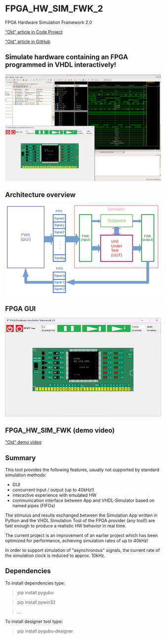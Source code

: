 # FPGA_HW_SIM_FWK_2
FPGA Hardware Simulation Framework 2.0

["Old" article in Code Project](https://www.codeproject.com/Articles/5329919/FPGA-Hardware-Simulation-Framework-FPGA-HW-SIM-FWK "FPGA_HW_SIM_FWK Article in Code Project")

["Old" article in GitHub](https://github.com/ClarkFieseln/FPGA_HW_SIM_FWK)

## Simulate hardware containing an FPGA programmed in VHDL interactively!

![plot](./img/simulation.png)

## Architecture overview

![plot](./img/architecture_overview.png)

## FPGA GUI

![plot](./img/fpga_gui.png)

## FPGA_HW_SIM_FWK (demo video)

["Old" demo video](https://www.youtube.com/watch?v=Yqu1DDGK04c "FPGA_HW_SIM_FWK Demo Video")

## Summary
This tool provides the following features, usually not supported by standard simulation methods:
  - GUI
  - concurrent input / output (up to 40kHz!)
  - interactive experience with emulated HW
  - communication interface between App and VHDL-Simulator based on named pipes (FIFOs)
  
The stimulus and results exchanged between the Simulation App written in Python and the
VHDL Simulation Tool of the FPGA provider (any tool!) are fast enough to produce a realistic HW behavior in real time.

The current project is an improvement of an earlier project which has been optimized for performance,
achieving simulation rates of up to 40kHz!

In order to support simulation of "asynchronous" signals, the current rate of the simulation clock is reduced to approx. 10kHz.

## Dependencies
To install dependencies type:

  > pip install pygubu
  
  > pip install pywin32
  
  > ...
  
To install designer tool type:

  > pip install pygubu-designer
  

